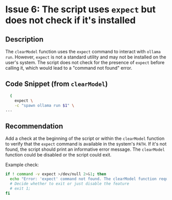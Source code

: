 # Issue 6: The script uses `expect` but does not check if it's installed

## Description
The `clearModel` function uses the `expect` command to interact with `ollama run`. However, `expect` is not a standard utility and may not be installed on the user's system. The script does not check for the presence of `expect` before calling it, which would lead to a "command not found" error.

## Code Snippet (from `clearModel`)
```bash
  (
    expect \
    -c "spawn ollama run $1" \
...
```

## Recommendation
Add a check at the beginning of the script or within the `clearModel` function to verify that the `expect` command is available in the system's `PATH`. If it's not found, the script should print an informative error message. The `clearModel` function could be disabled or the script could exit.

Example check:
```bash
if ! command -v expect >/dev/null 2>&1; then
  echo "Error: 'expect' command not found. The clearModel function requires 'expect' to be installed." >&2
  # Decide whether to exit or just disable the feature
  # exit 1;
fi
```
